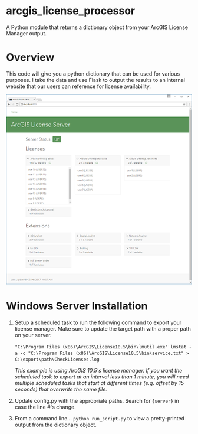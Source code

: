 # arcgis_license_processor
A Python module that returns a dictionary object from your ArcGIS License Manager output.

# Overview
This code will give you a python dictionary that can be used for various purposes.  I take the data and use Flask to output the results to an internal website that our users can reference for license availability.

<div style="width: 100%; text-align: center"><a href="extras/example.png" target="_new"><img src="extras/example.png" width="640"></a></div>

# Windows Server Installation
1. Setup a scheduled task to run the following command to export your license manager.  Make sure to update the target path with a proper path on your server. 

    `"C:\Program Files (x86)\ArcGIS\License10.5\bin\lmutil.exe" lmstat -a -c "C:\Program Files (x86)\ArcGIS\License10.5\bin\service.txt" > C:\export\path\CheckLicenses.log`

     _*This example is using ArcGIS 10.5's license manager. If you want the scheduled task to export at an interval less than 1 minute, you will need multiple scheduled tasks that start at different times (e.g. offset by 15 seconds) that overwrite the same file.*_

2. Update config.py with the appropriate paths.  Search for `{server}` in case the line #'s change.
3. From a command line... `python run_script.py` to view a pretty-printed output from the dictionary object.

